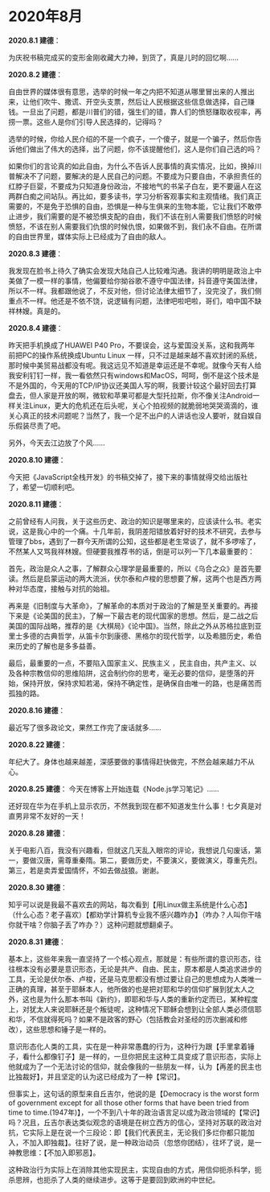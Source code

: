 # 2020年8月

**2020.8.1 建德**：

为庆祝书稿完成买的变形金刚收藏大力神，到货了，真是儿时的回忆啊……

**2020.8.2 建德**：

自由世界的媒体很有意思，选举的时候一年之内把不知道从哪里冒出来的人推出来，让他们吹牛、撒谎、开空头支票，然后让人民根据这些信息做选择，自己赚钱。一旦出了问题，都是川普们的错，强生们的错，靠人们的愤怒赚取收视率，再捞一票。这些人是你们引导人民选择的，记得吗？

选举的时候，你给人民介绍的不是一个疯子，一个傻子，就是一个骗子，然后你告诉他们做出了伟大的选择，出了问题，你不该提醒他们，这人是你们自己选的吗？

如果你们的言论真的如此自由，为什么不告诉人民事情的真实情况，比如，换掉川普解决不了问题，要解决的是人民自己的问题。不要成为只要自由，不承担责任的红脖子巨婴，不要成为只知道身份政治，不接地气的书呆子白左，更不要逼人在这两群白痴之间站队。再比如，要多读书，学习分析客观事实和主观情绪。我们真正需要的，不是免于恐惧的自由，恐惧是一种与生俱来的生物本能，它让我们不敢停止进步，我们需要的是不被恐惧支配的自由，我们不该在别人需要我们愤怒的时候愤怒，不该在别人需要我们仇恨的时候仇恨，如果做不到，我们永不自由。在所谓的自由世界里，媒体实际上已经成为了自由的敌人。

**2020.8.3 建德**：

我发现在脸书上待久了确实会发现大陆自己人比较难沟通。我讲的明明是政治上中美做了一模一样的事情，他偏要给你拗谷歌不遵守中国法律，抖音遵守美国法律，所以不一样。我都跟他说了，不反对他，但讨论法律太细节了，没完没了，我们侧重点不一样。他还是不依不饶，说逻辑有问题，法律吧啦吧啦，哥们，咱中国不缺祥林嫂。真是的。

**2020.8.4 建德**：

昨天把手机换成了HUAWEI P40 Pro，不要误会，这与爱国没关系，这和我两年前把PC的操作系统换成Ubuntu Linux 一样，只不过是越来越不喜欢封闭的系统，那时候中美贸易战都没有呢。我这远见不知道是幸运还是不幸呢。就像今天有人给我安利钉钉一样，我一看依然只有windows和MacOS，呵呵，倒不是这个技术是不是外国的，今天用的TCP/IP协议还美国人写的啊，我要计较这个最好回去打算盘去，但人家是开放的啊，微软和苹果可都是大型托拉斯，你不像关注Android一样关注Linux，更大的危机还在后头呢，关心个拍视频的就脆弱地哭哭滴滴的，谁关心真正的技术问题呢？当然了，我一个足不出户的人讲话也没人要听，就自娱自乐假装尽责了吧。

另外，今天去江边放了个风……

**2020.8.10 建德**：

今天把《JavaScript全栈开发》的书稿交掉了，接下来的事情就得交给出版社了，希望一切顺利吧。

**2020.8.11 建德**：

之前曾经有人问我，关于这些历史、政治的知识是哪里来的，应该读什么书。老实说，这是我心中的一个痛。十几年前，我阴差阳错放着好好的技术不研究，去参与管理了bbs，遇到了一群今天所谓的公知，这些都是老生常谈了，就不多啰嗦了，不然某人又骂我祥林嫂。但硬要我推荐书的话，倒是可以列一下几本最重要的：

首先，政治是众人之事，了解群众心理学是最重要的，所以《乌合之众》是首先要读。然后是启蒙运动的两大流派，伏尔泰和卢梭的思想要了解，这两个也是西方两种对华态度，接触与对抗的始祖。

再来是《旧制度与大革命》，了解革命的本质对于政治的了解是至关重要的。再接下来是《论美国的民主》，了解一下最古老的现代国家的思想。然后，是二战之后美国的国际战略，推荐的是《大棋局》《论中国》。当然，除此之外从苏格拉底到亚里士多德的古典哲学，从笛卡尔到康德、黑格尔的现代哲学，以及希腊历史，希伯来历史的了解也是多多益善。

最后，最重要的一点，不要陷入国家主义、民族主义 ，民主自由，共产主义、以及各种宗教信仰的思维陷阱，这会制约你的思考，毫无必要的信仰，是堕落的开始，保持开放，保持求知若渴，保持不确定性，是确保自由唯一的路，也是痛苦而孤独的路。

**2020.8.16 建德**：

最近写了很多政论文，果然工作完了废话就多……

**2020.8.22 建德**：

年纪大了。身体也越来越差，深感要做的事情得赶快做完，不然会越来越力不从心。

**2020.8.25 建德**：
今天在博客上开始连载《Node.js学习笔记》……

还好现在华为在手机上显示农历，不然我到现在都不知道发生什么事！七夕真是对直男非常不友好的一天！

**2020.8.28 建德**：

关于电影八百，我没有兴趣看，但就这几天乱入眼帘的评论，我想说几句废话，第一，要做汉唐，需尊重秦隋。第二，要做历史，不要演义，要做演义，尊重先烈。第三，若是卖弄爱国情怀，不如去做战狼。谢谢。

**2020.8.30 建德**：

知乎可以说是我最不喜欢去的网站，每次看到【用Linux做主系统是什么心态】（什么心态？老子喜欢）【都劝学计算机专业我不感兴趣咋办】（咋办？人叫你干啥你就干啥？你脑子丢了咋办？）这种问题就想翻桌子。

**2020.8.31 建德**：

基本上，这些年来我一直坚持了一个核心观点，那就是：有些所谓的意识形态，往往根本没有必要是意识形态，无论是共产、自由、民主，原本都是人类追求进步的工具，无论是伏尔泰、卢梭，还是马克思都没有想过要让自己的思想成为人类唯一正确的真理，甚至于耶稣本人，他所做的也是把对耶和华的信仰扩展到犹太人之外，这也是为什么那本书叫《新约》，即耶和华与人类的重新约定而已，某种程度上，对犹太人来说耶稣还是个叛徒呢，这种情况下耶稣会想到让全部人类必须信耶和华，不信就得死吗？如果不是政客的野心（包括教会对圣经的历次删减和修改），这些思想和锤子是一样的。

意识形态化人类的工具，实在是一种非常愚蠢的行为，这种行为跟【手里拿着锤子，看什么都像钉子】是一样的，一旦你把民主这种工具变成了意识形态，实际上他就成为了一个无法讨论的信仰，就会像我的一些朋友一样，认为【再差的民主也比独裁好】，并且坚定的认为这已经成为了一种【常识】。

但事实上，这句话的原型来自丘吉尔，他说的是【Democracy is the worst form of government except for all those other forms that have been tried from time to time.(1947年)】，一个不到八十年的政治语言足以成为政治领域的【常识】吗？况且，丘吉尔表达类似观念的语境是在树立西方的信心，坚持对苏联的政治对抗，它实际上是在说一个三段论：即【我们代表民主，无论我们多烂你都只能加入，不加入即独裁】。往好了说，是一种政治动员（忽悠你团结），往坏了说，是一神教思维：【不加入即邪恶】。

这种政治行为实际上在消除其他实现民主，实现自由的方式，用信仰扼杀科学，扼杀思辨，也扼杀了人类的继续进步。这等于是要回到欧洲的中世纪。
